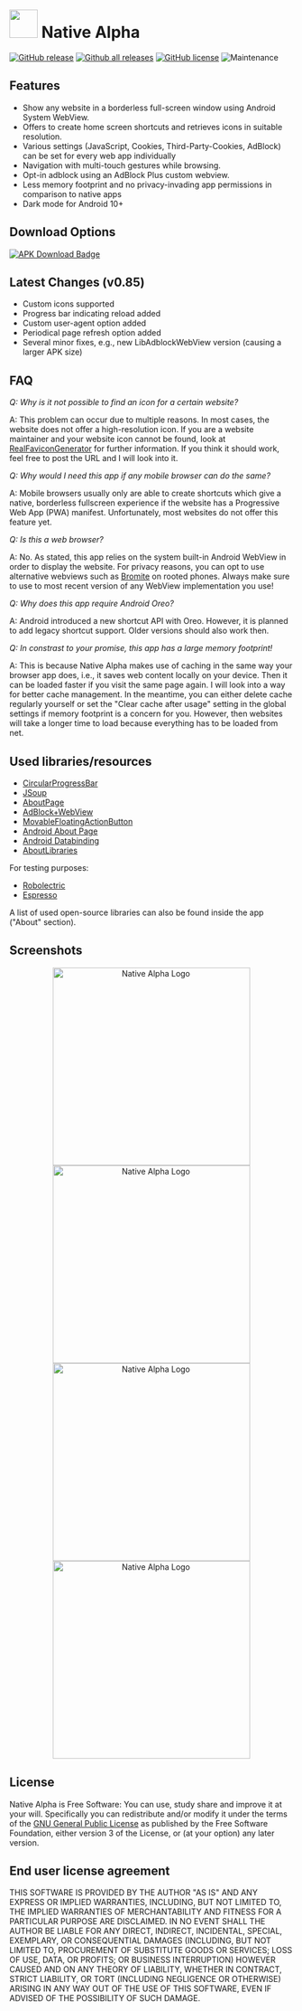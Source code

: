 
# <img src="graphics/logo.png" width="50px" alt=""></img> Native Alpha

[![GitHub release](https://img.shields.io/github/v/release/cylonid/NativeAlphaForAndroid?include_prereleases&color=blueviolet)](https://github.com/cylonid/NativeAlphaForAndroid/releases)
[![Github all releases](https://img.shields.io/github/downloads/cylonid/NativeAlphaForAndroid/total?color=blue)](https://somsubhra.github.io/github-release-stats/?username=cylonid&repository=NativeAlphaForAndroid&page=1&per_page=10)
[![GitHub license](https://img.shields.io/github/license/cylonid/NativeAlphaForAndroid?color=orange)](https://github.com/cylonid/NativeAlphaForAndroid/blob/master/LICENSE)
![Maintenance](https://img.shields.io/badge/Maintained%3F-yes-green.svg)

## Features
  * Show any website in a borderless full-screen window using Android System WebView.
  * Offers to create home screen shortcuts and retrieves icons in suitable resolution.
  * Various settings (JavaScript, Cookies, Third-Party-Cookies, AdBlock) can be set for every web app individually
  * Navigation with multi-touch gestures while browsing.
  * Opt-in adblock using an AdBlock Plus custom webview.
  * Less memory footprint and no privacy-invading app permissions in comparison to native apps
  * Dark mode for Android 10+

## Download Options
[![APK Download Badge](graphics/apk_badge.png)](https://github.com/cylonid/NativeAlphaForAndroid/releases/download/v0.85/NativeAlpha_0.85.apk)

## Latest Changes (v0.85)
* Custom icons supported
* Progress bar indicating reload added
* Custom user-agent option added
* Periodical page refresh option added
* Several minor fixes, e.g., new LibAdblockWebView version (causing a larger APK size)

## FAQ
*Q: Why is it not possible to find an icon for a certain website?*

A: This problem can occur due to multiple reasons. In most cases, the website does not offer a high-resolution icon. If you are a website maintainer and your website icon cannot be found, look at [RealFaviconGenerator](https://realfavicongenerator.net) for further information. If you think it should work, feel free to post the URL and I will look into it.

*Q: Why would I need this app if any mobile browser can do the same?*

A: Mobile browsers usually only are able to create shortcuts which give a native, borderless fullscreen experience if the website has a Progressive Web App (PWA) manifest. Unfortunately, most websites do not offer this feature yet.

*Q: Is this a web browser?*

A: No. As stated, this app relies on the system built-in Android WebView in order to display the website. For privacy reasons, you can opt to use alternative webviews such as [Bromite](https://www.bromite.org/system_web_view) on rooted phones. Always make sure to use to most recent version of any WebView implementation you use!

*Q: Why does this app require Android Oreo?*

A: Android introduced a new shortcut API with Oreo. However, it is planned to add legacy shortcut support. Older versions should also work then.

*Q: In constrast to your promise, this app has a large memory footprint!*

A: This is because Native Alpha makes use of caching in the same way your browser app does, i.e., it saves web content locally on your device. Then it can be loaded faster if you visit the same page again. I will look into a way for better cache management. In the meantime, you can either delete cache regularly yourself or set the "Clear cache after usage" setting in the global settings if memory footprint is a concern for you. However, then websites will take a longer time to load because everything has to be loaded from net.

## Used libraries/resources
* [CircularProgressBar](https://github.com/lopspower/CircularProgressBar)
* [JSoup](https://jsoup.org/)
* [AboutPage](https://github.com/medyo/android-about-page)
* [AdBlock+WebView](https://github.com/adblockplus/libadblockplus-android)
* [MovableFloatingActionButton](https://stackoverflow.com/questions/46370836/android-movable-draggable-floating-action-button-fab)
* [Android About Page](https://github.com/medyo/android-about-page)
* [Android Databinding](https://developer.android.com/topic/libraries/data-binding)
* [AboutLibraries](https://github.com/mikepenz/AboutLibraries)

For testing purposes:
* [Robolectric](https://github.com/robolectric/robolectric)
* [Espresso](https://developer.android.com/training/testing/espresso/)

A list of used open-source libraries can also be found inside the app ("About" section).

## Screenshots
<div style="text-align: center; margin: auto;">
<img src="graphics/sc2.png" alt="Native Alpha Logo" width="350"/>
<img src="graphics/sc3.png" alt="Native Alpha Logo" width="350"/>
<img src="graphics/sc4.png" alt="Native Alpha Logo" width="350"/>
<img src="graphics/sc5.png" alt="Native Alpha Logo" width="350"/>
</div>


## License
Native Alpha is Free Software: You can use, study share and improve it at your
will. Specifically you can redistribute and/or modify it under the terms of the
[GNU General Public License](https://www.gnu.org/licenses/gpl.html) as
published by the Free Software Foundation, either version 3 of the License, or
(at your option) any later version.

## End user license agreement
THIS SOFTWARE IS PROVIDED BY THE AUTHOR "AS IS" AND ANY EXPRESS OR IMPLIED WARRANTIES, INCLUDING, BUT NOT LIMITED TO, THE IMPLIED WARRANTIES OF MERCHANTABILITY AND FITNESS FOR A PARTICULAR PURPOSE ARE DISCLAIMED. IN NO EVENT SHALL THE AUTHOR BE LIABLE FOR ANY DIRECT, INDIRECT, INCIDENTAL, SPECIAL, EXEMPLARY, OR CONSEQUENTIAL DAMAGES (INCLUDING, BUT NOT LIMITED TO, PROCUREMENT OF SUBSTITUTE GOODS OR SERVICES; LOSS OF USE, DATA, OR PROFITS; OR BUSINESS INTERRUPTION) HOWEVER CAUSED AND ON ANY THEORY OF LIABILITY, WHETHER IN CONTRACT, STRICT LIABILITY, OR TORT (INCLUDING NEGLIGENCE OR OTHERWISE) ARISING IN ANY WAY OUT OF THE USE OF THIS SOFTWARE, EVEN IF ADVISED OF THE POSSIBILITY OF SUCH DAMAGE.

